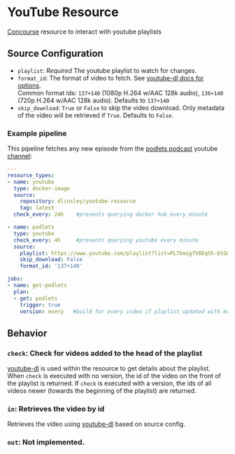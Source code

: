 # YouTube Resource

[Concourse](https://github.com/concourse/concourse) resource to interact with youtube playlists


## Source Configuration

* `playlist`: *Required* The youtube playlist to watch for changes.
* `format_id`: The format of video to fetch. See [youtube-dl docs for options](https://github.com/ytdl-org/youtube-dl/blob/master/README.md#format-selection).  
   Common format ids: `137+140` (1080p H.264 w/AAC 128k audio), `136+140` (720p H.264 w/AAC 128k audio). Defaults to `137+140`
* `skip_download`: `True` or `False` to skip the video download. Only metadata of the video will be retrieved if `True`. Defaults to `False`.


### Example pipeline

This pipeline fetches any new episode from the [podlets podcast](https://thepodlets.io/) youtube [channel](https://www.youtube.com/playlist?list=PL7bmigfV0EqSh-btGOy8BLG3lsF0ylfZ-):

```yaml
---
resource_types:
- name: youtube
  type: docker-image
  source:
    repository: dlinsley/youtube-resource
    tag: latest
  check_every: 24h    #prevents querying docker hub every minute

- name: podlets
  type: youtube
  check_every: 4h     #prevents querying youtube every minute
  source:
    playlist: https://www.youtube.com/playlist?list=PL7bmigfV0EqSh-btGOy8BLG3lsF0ylfZ-
    skip_download: False
    format_id: '137+140'

jobs:
- name: get-podlets
  plan:
  - get: podlets
    trigger: true
    version: every   #build for every video if playlist updated with multiple items
```

## Behavior

### `check`: Check for videos added to the head of the playlist
[youtube-dl](https://github.com/ytdl-org/youtube-dl/) is used within the resource to get details about the playlist.  When `check` is executed with no version, the id of the video on the front of the playlist is returned.  If `check` is executed with a version, the ids of all videos newer (towards the beginning of the playlist) are returned.

### `in`: Retrieves the video by id
Retrieves the video using [youtube-dl](https://github.com/ytdl-org/youtube-dl/) based on source config.

### `out`: Not implemented.
